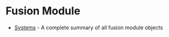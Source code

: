 # Fusion Module

- [Systems](modules/fusion/systems.md) - A complete summary of all fusion module objects
